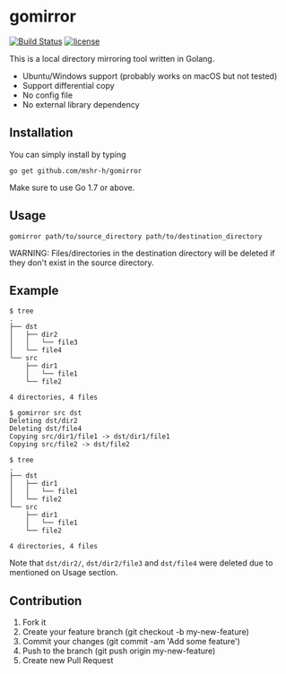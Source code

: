 # gomirror
[![Build Status](https://travis-ci.org/mshr-h/gomirror.svg?branch=master)](https://travis-ci.org/mshr-h/gomirror)
[![license](https://img.shields.io/badge/license-MIT-orange.svg)](LICENSE)

This is a local directory mirroring tool written in Golang.

- Ubuntu/Windows support (probably works on macOS but not tested)
- Support differential copy
- No config file
- No external library dependency

## Installation

You can simply install by typing

```
go get github.com/mshr-h/gomirror
```

Make sure to use Go 1.7 or above.

## Usage

```
gomirror path/to/source_directory path/to/destination_directory
```

WARNING: Files/directories in the destination directory will be deleted if they don't exist in the source directory.

## Example

```
$ tree
.
├── dst
│   ├── dir2
│   │   └── file3
│   └── file4
└── src
    ├── dir1
    │   └── file1
    └── file2

4 directories, 4 files

$ gomirror src dst
Deleting dst/dir2
Deleting dst/file4
Copying src/dir1/file1 -> dst/dir1/file1
Copying src/file2 -> dst/file2

$ tree
.
├── dst
│   ├── dir1
│   │   └── file1
│   └── file2
└── src
    ├── dir1
    │   └── file1
    └── file2

4 directories, 4 files
```

Note that `dst/dir2/`, `dst/dir2/file3` and `dst/file4` were deleted due to mentioned on Usage section.

## Contribution

1. Fork it
1. Create your feature branch (git checkout -b my-new-feature)
1. Commit your changes (git commit -am 'Add some feature')
1. Push to the branch (git push origin my-new-feature)
1. Create new Pull Request

